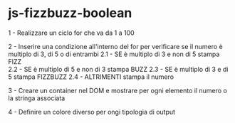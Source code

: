 # js-fizzbuzz-boolean

1 - Realizzare un ciclo for che va da 1 a 100

2 - Inserire una condizione all'interno del for per verificare se il numero è multiplo di 3, di 5 o di entrambi
    2.1 - SE è multiplo di 3 e non di 5 stampa FIZZ        
    2.2 - SE è multiplo di 5 e non di 3 stampa BUZZ
    2.3 - SE è multiplo di 3 e di 5 stampa FIZZBUZZ
    2.4 - ALTRIMENTI stampa il numero
    
3 - Creare un container nel DOM e mostrare per ogni elemento il numero o la stringa associata

4 - Definire un colore diverso per ongi tipologia di output
